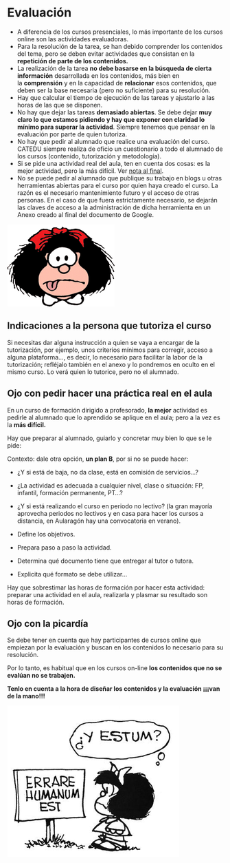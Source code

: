 
# Evaluación

- A diferencia de los cursos presenciales, lo más importante de los cursos online son las actividades evaluadoras.
- Para la resolución de la tarea, se han debido comprender los contenidos del tema, pero se deben evitar actividades que consistan en la **repetición de parte de los contenidos.**
- La realización de la tarea **no debe basarse en la búsqueda de cierta información** desarrollada en los contenidos, más bien en la **comprensión** y en la capacidad de **relacionar** esos contenidos, que deben ser la base necesaria (pero no suficiente) para su resolución. 
- Hay que calcular el tiempo de ejecución de las tareas y ajustarlo a las horas de las que se disponen. 
- No hay que dejar las tareas **demasiado abiertas**. Se debe dejar **muy claro lo que estamos pidiendo y hay que exponer con claridad lo mínimo para superar la actividad**. Siempre tenemos que pensar en la evaluación por parte de quien tutoriza.
- No hay que pedir al alumnado que realice una evaluación del curso. CATEDU siempre realiza de oficio un cuestionario a todo el alumnado de los cursos (contenido, tutorización y metodología).
- Si se pide una actividad real del aula, ten en cuenta dos cosas: es la mejor actividad, pero la más difícil.  Ver [nota al final](#practica-aula).
- No se puede pedir al alumnado que publique su trabajo en blogs u otras herramientas abiertas para el curso por quien haya creado el curso. La razón es el necesario mantenimiento futuro y el acceso de otras personas. En el caso de que fuera estrictamente necesario, se dejarán las claves de acceso a la administración de dicha herramienta en un Anexo creado al final del documento de Google.

![](img/mafalda31g.gif)

## Indicaciones a la persona que tutoriza el curso

Si necesitas dar alguna instrucción a quien se vaya a encargar de la tutorización, por ejemplo, unos criterios mínimos para corregir, acceso a alguna plataforma..., es decir, lo necesario para facilitar la labor de la tutorización; refléjalo también en el anexo y lo pondremos en oculto en el mismo curso. Lo verá quien lo tutorice, pero  no el alumnado.

## <a id="practica-aula"></a>Ojo con pedir hacer una práctica real en el aula
En un curso de formación dirigido a profesorado, **la mejor** actividad es pedirle al alumnado que lo aprendido se aplique en el aula; pero a la vez es la **más difícil.**

Hay que preparar al alumnado, guiarlo y concretar muy bien lo que se le pide:

Contexto: dale otra opción, **un plan B**, por si no se puede hacer:

- ¿Y si está de baja, no da clase, está en comisión de servicios...?
- ¿La actividad es adecuada a cualquier nivel, clase o situación: FP, infantil, formación permanente, PT…?
- ¿Y si está realizando el curso en periodo no lectivo? (la gran mayoría aprovecha periodos no lectivos y en casa para hacer los cursos a distancia, en Aularagón hay una convocatoria en verano).

- Define los objetivos.
- Prepara paso a paso la actividad.

- Determina qué documento tiene que entregar al tutor o tutora.
- Explicita qué formato se debe utilizar…

Hay que sobrestimar las horas de formación por hacer esta actividad: preparar una actividad en el aula, realizarla y plasmar su resultado son horas de formación.

## Ojo con la picardía

Se debe tener en cuenta que hay participantes de cursos online que empiezan por la evaluación y buscan en los contenidos lo necesario para su resolución. 

Por lo tanto, es habitual que en los cursos on-line **los contenidos que no se evalúan no se trabajen.**

**Tenlo en cuenta a la hora de diseñar los contenidos y la evaluación ¡¡¡van de la mano!!!**

<strong><img src="img/Mafalda_Errare_humanum_est.jpg" width="400" height="352" /></strong>
